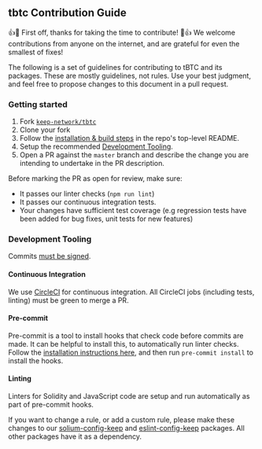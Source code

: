 ## tbtc Contribution Guide

👍🎉 First off, thanks for taking the time to contribute! 🎉👍 We welcome contributions from anyone on the internet, and are grateful for even the smallest of fixes!

The following is a set of guidelines for contributing to tBTC and its packages. These are mostly guidelines, not rules. Use your best judgment, and feel free to propose changes to this document in a pull request.

### Getting started

1.  Fork [`keep-network/tbtc`](https://github.com/keep-network/tbtc)
2.  Clone your fork
3.  Follow the [installation & build steps](https://github.com/keep-network/tbtc/tree/master/implementation#setup) in the repo's top-level README.
4.  Setup the recommended [Development Tooling](#development-tooling).
5.  Open a PR against the `master` branch and describe the change you are intending to undertake in the PR description. 

Before marking the PR as open for review, make sure:

-   It passes our linter checks (`npm run lint`)
-   It passes our continuous integration tests.
-   Your changes have sufficient test coverage (e.g regression tests have been added for bug fixes, unit tests for new features)

### Development Tooling

Commits [must be signed](https://help.github.com/en/articles/about-commit-signature-verification).

#### Continuous Integration

We use [CircleCI](https://circleci.com) for continuous integration. All CircleCI jobs (including tests, linting) must be green to merge a PR.

#### Pre-commit

Pre-commit is a tool to install hooks that check code before commits are made. It can be helpful to install this, to automatically run linter checks. Follow the [installation instructions here](https://pre-commit.com/), and then run ```pre-commit install``` to install the hooks.

#### Linting

Linters for Solidity and JavaScript code are setup and run automatically as part of pre-commit hooks.

If you want to change a rule, or add a custom rule, please make these changes to our [solium-config-keep](https://github.com/keep-network/solium-config-keep) and [eslint-config-keep](https://github.com/keep-network/eslint-config-keep) packages. All other packages have it as a dependency.
